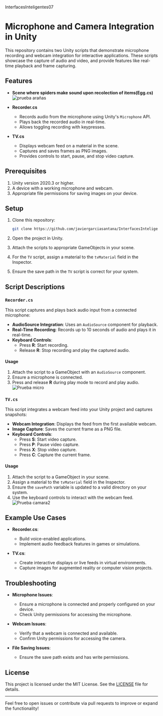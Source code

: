 InterfacesInteligentes07
# Microphone and Camera Integration in Unity

This repository contains two Unity scripts that demonstrate microphone recording and webcam integration for interactive applications. These scripts showcase the capture of audio and video, and provide features like real-time playback and frame capturing.

## Features
- **Scene where spiders make sound upon recolection of items(Egg.cs)**
  ![prueba arañas](https://github.com/user-attachments/assets/dbf5497e-ba82-4ac2-9cac-a062b54759f9)

- **Recorder.cs**
  - Records audio from the microphone using Unity's `Microphone` API.
  - Plays back the recorded audio in real-time.
  - Allows toggling recording with keypresses.

- **TV.cs**
  - Displays webcam feed on a material in the scene.
  - Captures and saves frames as PNG images.
  - Provides controls to start, pause, and stop video capture.

## Prerequisites

1. Unity version 2020.3 or higher.
2. A device with a working microphone and webcam.
3. Appropriate file permissions for saving images on your device.

## Setup

1. Clone this repository:
   ```bash
   git clone https://github.com/javiergarciasantana/InterfacesInteligentes07.git
   ```

2. Open the project in Unity.

3. Attach the scripts to appropriate GameObjects in your scene.

4. For the `TV` script, assign a material to the `tvMaterial` field in the Inspector.

5. Ensure the save path in the `TV` script is correct for your system.

## Script Descriptions

### `Recorder.cs`
This script captures and plays back audio input from a connected microphone:
- **AudioSource Integration**: Uses an `AudioSource` component for playback.
- **Real-Time Recording**: Records up to 10 seconds of audio and plays it in real-time.
- **Keyboard Controls**:
  - Press **R**: Start recording.
  - Release **R**: Stop recording and play the captured audio.

#### Usage
1. Attach the script to a GameObject with an `AudioSource` component.
2. Ensure a microphone is connected.
3. Press and release **R** during play mode to record and play audio.
![Prueba micro](https://github.com/user-attachments/assets/756c7435-c512-477f-af96-a17197d77bd6)

### `TV.cs`
This script integrates a webcam feed into your Unity project and captures snapshots:
- **Webcam Integration**: Displays the feed from the first available webcam.
- **Image Capture**: Saves the current frame as a PNG file.
- **Keyboard Controls**:
  - Press **S**: Start video capture.
  - Press **P**: Pause video capture.
  - Press **X**: Stop video capture.
  - Press **C**: Capture the current frame.

#### Usage
1. Attach the script to a GameObject in your scene.
2. Assign a material to the `tvMaterial` field in the Inspector.
3. Ensure the `savePath` variable is updated to a valid directory on your system.
4. Use the keyboard controls to interact with the webcam feed.
![Prueba camara2](https://github.com/user-attachments/assets/62d6d4a4-d970-4568-a126-051a56a9655d)

## Example Use Cases

- **Recorder.cs**:
  - Build voice-enabled applications.
  - Implement audio feedback features in games or simulations.

- **TV.cs**:
  - Create interactive displays or live feeds in virtual environments.
  - Capture images for augmented reality or computer vision projects.

## Troubleshooting

- **Microphone Issues**:
  - Ensure a microphone is connected and properly configured on your device.
  - Check Unity permissions for accessing the microphone.

- **Webcam Issues**:
  - Verify that a webcam is connected and available.
  - Confirm Unity permissions for accessing the camera.

- **File Saving Issues**:
  - Ensure the save path exists and has write permissions.

## License
This project is licensed under the MIT License. See the [LICENSE](LICENSE) file for details.

---

Feel free to open issues or contribute via pull requests to improve or expand the functionality!
